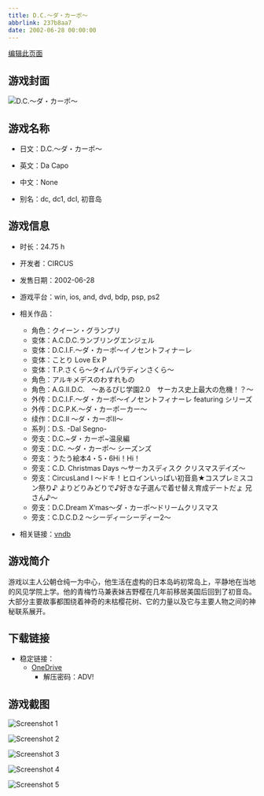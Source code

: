```yaml
---
title: D.C.～ダ・カーポ～
abbrlink: 237b8aa7
date: 2002-06-28 00:00:00
---
```

[编辑此页面](https://github.com/ACG-3/ADV3-source/blob/main/source/_posts/games/D.C.%EF%BD%9E%E3%83%80%E3%83%BB%E3%82%AB%E3%83%BC%E3%83%9D%EF%BD%9E.md)

## 游戏封面

![D.C.～ダ・カーポ～](https://pan.timero.xyz/onedrive/img_lib_001/D.C.%EF%BD%9E%E3%83%80%E3%83%BB%E3%82%AB%E3%83%BC%E3%83%9D%EF%BD%9E_cover.avif)


## 游戏名称

- 日文：D.C.～ダ・カーポ～
- 英文：Da Capo
- 中文：None

- 别名：dc, dc1, dcI, 初音岛


## 游戏信息

- 时长：24.75 h
- 开发者：CIRCUS
- 发售日期：2002-06-28
- 游戏平台：win, ios, and, dvd, bdp, psp, ps2
- 相关作品：
   - 角色：クイーン・グランプリ
   - 变体：A.C.D.C.ランブリングエンジェル
   - 变体：D.C.I.F.～ダ・カーポ～イノセントフィナーレ
   - 变体：ことり Love Ex P
   - 变体：T.P.さくら～タイムパラディンさくら～
   - 角色：アルキメデスのわすれもの
   - 角色：A.G.II.D.C.　～あるぴじ学園2.0　サーカス史上最大の危機！？～
   - 外传：D.C.I.F.～ダ・カーポ～イノセントフィナーレ featuring シリーズ
   - 外传：D.C.P.K.～ダ・カーポーカー～
   - 续作：D.C.II ～ダ・カーポII～
   - 系列：D.S. -Dal Segno-
   - 旁支：D.C.~ダ・カーポ~温泉編
   - 旁支：D.C. ～ダ・カーポ～ シーズンズ
   - 旁支：うたう絵本4・5・6Hi！Hi！
   - 旁支：C.D. Christmas Days ～サーカスディスク クリスマスデイズ～
   - 旁支：CircusLand I ～ドキ！ヒロインいっぱい初音島★コスプレミスコン祭り♪ よりどりみどりで♪好きな子選んで着せ替え育成デートだょ 兄さん♪～
   - 旁支：D.C.Dream X’mas～ダ・カーポ～ドリームクリスマス
   - 旁支：C.D.C.D.2 ～シーディーシーディー2～

- 相关链接：[vndb](https://vndb.org/v264)


## 游戏简介

游戏以主人公朝仓纯一为中心，他生活在虚构的日本岛屿初常岛上，平静地在当地的风见学院上学。他的青梅竹马兼表妹吉野樱在几年前移居美国后回到了初音岛。大部分主要故事都围绕着神奇的未枯樱花树、它的力量以及它与主要人物之间的神秘联系展开。




## 下载链接

- 稳定链接：
    - [OneDrive](https://pan.timero.xyz/onedrive/adv_lib_001/D.C.%EF%BD%9E%E3%83%80%E3%83%BB%E3%82%AB%E3%83%BC%E3%83%9D%EF%BD%9E)
        - 解压密码：ADV!



## 游戏截图


![Screenshot 1](https://pan.timero.xyz/onedrive/img_lib_001/D.C.%EF%BD%9E%E3%83%80%E3%83%BB%E3%82%AB%E3%83%BC%E3%83%9D%EF%BD%9E_Screenshot_1.avif)

![Screenshot 2](https://pan.timero.xyz/onedrive/img_lib_001/D.C.%EF%BD%9E%E3%83%80%E3%83%BB%E3%82%AB%E3%83%BC%E3%83%9D%EF%BD%9E_Screenshot_2.avif)

![Screenshot 3](https://pan.timero.xyz/onedrive/img_lib_001/D.C.%EF%BD%9E%E3%83%80%E3%83%BB%E3%82%AB%E3%83%BC%E3%83%9D%EF%BD%9E_Screenshot_3.avif)

![Screenshot 4](https://pan.timero.xyz/onedrive/img_lib_001/D.C.%EF%BD%9E%E3%83%80%E3%83%BB%E3%82%AB%E3%83%BC%E3%83%9D%EF%BD%9E_Screenshot_4.avif)

![Screenshot 5](https://pan.timero.xyz/onedrive/img_lib_001/D.C.%EF%BD%9E%E3%83%80%E3%83%BB%E3%82%AB%E3%83%BC%E3%83%9D%EF%BD%9E_Screenshot_5.avif)

